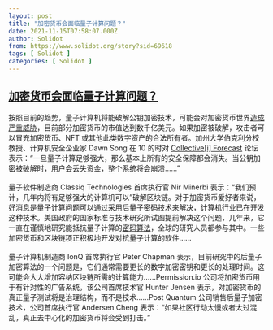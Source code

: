 ```yaml
---
layout: post
title: "加密货币会面临量子计算问题？"
date: 2021-11-15T07:58:07.000Z
author: Solidot
from: https://www.solidot.org/story?sid=69618
tags: [ Solidot ]
categories: [ Solidot ]
---
```

<!--1636963087000-->
[加密货币会面临量子计算问题？](https://www.solidot.org/story?sid=69618)
------

<div>
按照目前的趋势，量子计算机将能破解公钥加密技术，可能会对加密货币世界<a href="https://www.cnet.com/personal-finance/crypto/cryptocurrency-faces-a-quantum-computing-problem/" target="_blank">造成严重威胁</a>，目前部分加密货币的市值达到数千亿美元。如果加密被破解，攻击者可以冒充加密货币、NFT 或其他此类数字资产的合法所有者。加州大学伯克利分校教授、计算机安全企业家 Dawn Song 在 10 的时对 <a href="https://www.ciforecast.com/">Collective[i] Forecast</a> 论坛表示：“一旦量子计算足够强大，那么基本上所有的安全保障都会消失。当公钥加密被破解时，用户会丢失资金，整个系统将会崩溃……”<br><br>量子软件制造商 Classiq Technologies 首席执行官 Nir Minerbi 表示：“我们预计，几年内将有足够强大的计算机可以”破解区块链。对于加密货币爱好者来说，好消息是量子计算问题可以通过采用后量子密码技术来解决，计算机行业已在开发这种技术。美国政府的国家标准与技术研究所试图提前解决这个问题，几年来，它一直在谨慎地研究能抵抗量子计算的<a href="https://csrc.nist.gov/projects/post-quantum-cryptography/post-quantum-cryptography-standardization">密码算法</a>，全球的研究人员都参与其中。一些加密货币和区块链项正积极地开发对抗量子计算的软件……<br><br>量子计算机制造商 IonQ 首席执行官 Peter Chapman 表示，目前研究中的后量子加密算法的一个问题是，它们通常需要更长的数字加密密钥和更长的处理时间。这可能会大大增加容纳区块链所需的计算能力......Permission.io 公司将加密货币用于有针对性的广告系统，该公司首席技术官 Hunter Jensen 表示，对加密货币的真正量子测试将是治理结构，而不是技术……Post Quantum 公司销售后量子加密技术，公司首席执行官 Andersen Cheng 表示：“如果社区行动太慢或者太过混乱，真正去中心化的加密货币将会受到打击。”
</div>
